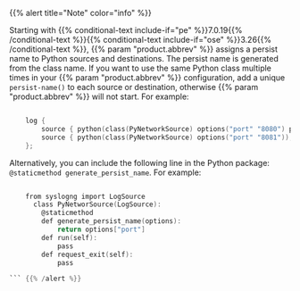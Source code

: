 ---
---
<!-- DISCLAIMER: This file is based on the syslog-ng Open Source Edition documentation https://github.com/balabit/syslog-ng-ose-guides/commit/2f4a52ee61d1ea9ad27cb4f3168b95408fddfdf2 and is used under the terms of The syslog-ng Open Source Edition Documentation License. The file has been modified by Axoflow. -->
{{% alert title="Note" color="info" %}}

Starting with {{% conditional-text include-if="pe" %}}7.0.19{{% /conditional-text %}}{{% conditional-text include-if="ose" %}}3.26{{% /conditional-text %}}, {{% param "product.abbrev" %}} assigns a persist name to Python sources and destinations. The persist name is generated from the class name. If you want to use the same Python class multiple times in your {{% param "product.abbrev" %}} configuration, add a unique `persist-name()` to each source or destination, otherwise {{% param "product.abbrev" %}} will not start. For example:

```c

    log {
        source { python(class(PyNetworkSource) options("port" "8080") persist-name("<unique-string>); };
        source { python(class(PyNetworkSource) options("port" "8081")); };
    };

```

Alternatively, you can include the following line in the Python package: `@staticmethod generate_persist_name`. For example:

```c

    from syslogng import LogSource
      class PyNetworSource(LogSource):
        @staticmethod
        def generate_persist_name(options):
            return options["port"]
        def run(self):
            pass
        def request_exit(self):
            pass

``` {{% /alert %}}

